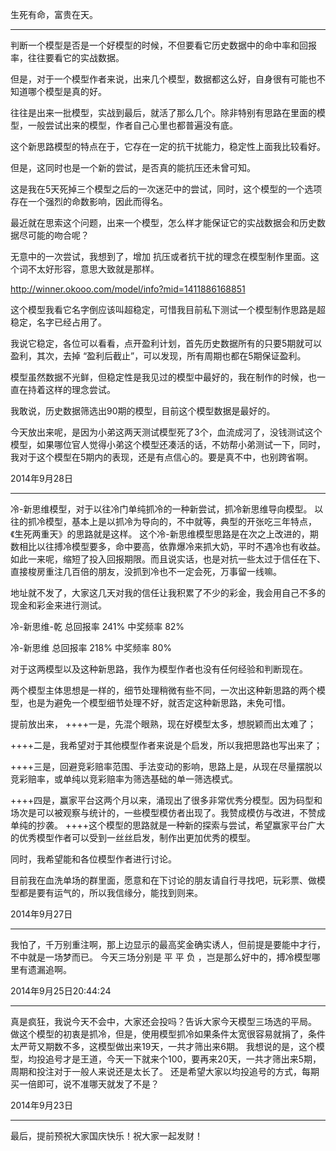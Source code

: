 生死有命，富贵在天。



-------------------------------------------------------------
判断一个模型是否是一个好模型的时候，不但要看它历史数据中的命中率和回报率，往往要看它的实战数据。

但是，对于一个模型作者来说，出来几个模型，数据都这么好，自身很有可能也不知道哪个模型是真的好。

往往是出来一批模型，实战到最后，就活了那么几个。除非特别有思路在里面的模型，一般尝试出来的模型，作者自己心里也都普遍没有底。

这个新思路模型的特点在于，它存在一定的抗干扰能力，稳定性上面我比较看好。

但是，这同时也是一个新的尝试，是否真的能抗压还未曾可知。

这是我在5天死掉三个模型之后的一次迷茫中的尝试，同时，这个模型的一个选项存在一个强烈的命数影响，因此而得名。

最近就在思索这个问题，出来一个模型，怎么样才能保证它的实战数据会和历史数据尽可能的吻合呢？

无意中的一次尝试，我想到了，增加 抗压或者抗干扰的理念在模型制作里面。这个词不太好形容，意思大致就是那样。

http://winner.okooo.com/model/info?mid=1411886168851

这个模型我看它名字倒应该叫超稳定，可惜我目前私下测试一个模型制作思路是超稳定，名字已经占用了。

我说它稳定，各位可以看看，点开盈利计划，首先历史数据所有的只要5期就可以盈利，其次，去掉 “盈利后截止”，可以发现，所有周期也都在5期保证盈利。

模型虽然数据不光鲜，但稳定性是我见过的模型中最好的，我在制作的时候，也一直在持着这样的理念尝试。

我敢说，历史数据筛选出90期的模型，目前这个模型数据是最好的。

今天放出来呢，是因为小弟这两天测试模型死了3个，血流成河了，没钱测试这个模型，如果哪位官人觉得小弟这个模型还凑活的话，不妨帮小弟测试一下，同时，我对于这个模型在5期内的表现，还是有点信心的。要是真不中，也别跨省啊。

2014年9月28日

-------------------------------------------------------------
冷-新思维模型，对于以往冷门单纯抓冷的一种新尝试，抓冷新思维导向模型。
以往的抓冷模型，基本上是以抓冷为导向的，不中就等，典型的开张吃三年特点，《生死两重天》的思路就是这样。
这个冷-新思维模型思路是在次之上改进的，期数相比以往搏冷模型要多，命中要高，依靠爆冷来抓大奶，平时不遇冷也有收益。
如此一来呢，缩短了投入回报期限。而且说实话，也是对抗一些太过于信任在下、直接梭房重注几百倍的朋友，没抓到冷也不一定会死，万事留一线嘛。

地址就不发了，大家这几天对我的信任让我积累了不少的彩金，我会用自己不多的现金和彩金来进行测试。

冷-新思维-乾
总回报率
241%
中奖频率
82%

冷-新思维
总回报率
218%
中奖频率
80%

对于这两模型以及这种新思路，我作为模型作者也没有任何经验和判断现在。

两个模型主体思想是一样的，细节处理稍微有些不同，一次出这种新思路的两个模型，也是为避免一个模型细节处理不好，就否定这种新思路，未免可惜。

提前放出来，
++++一是，先混个眼熟，现在好模型太多，想脱颖而出太难了；

++++二是，我希望对于其他模型作者来说是个启发，所以我把思路也写出来了；

++++三是，回避竞彩赔率范围、手法变动的影响，思路上是，从现在尽量摆脱以竞彩赔率，或单纯以竞彩赔率为筛选基础的单一筛选模式。

++++四是，赢家平台这两个月以来，涌现出了很多非常优秀分模型。因为码型和场次是可以被观察与统计的，一些模型模仿者出现了。我赞成模仿与改进，不赞成单纯的抄袭。
++++这个模型的思路就是一种新的探索与尝试，希望赢家平台广大的优秀模型作者可以受到一丝丝启发，制作出更加优秀的模型。

同时，我希望能和各位模型作者进行讨论。

目前我在血洗单场的群里面，愿意和在下讨论的朋友请自行寻找吧，玩彩票、做模型都是要有运气的，所以我信缘分，能找到则来。

2014年9月27日

-----------------------------------------------------------------------------
我怕了，千万别重注啊，那上边显示的最高奖金确实诱人，但前提是要能中才行，不中就是一场梦而已。
今天三场分别是 平 平 负 ，岂是那么好中的，搏冷模型哪里有遗漏追啊。

2014年9月25日20:44:24

-------------------------------------------------------------
真是疯狂，我说今天不会中，大家还会投吗？告诉大家今天模型三场选的平局。
做这个模型的初衷是抓冷，但是，使用模型抓冷如果条件太宽很容易就捐了，条件太严苛又期数不多，这模型做出来19天，一共才筛出来6期。
我想说的是，这个模型，均投追号才是王道，今天一下就来个100，要再来20天，一共才筛出来5期，周期和投注对于一般人来说还是太长了。
还是希望大家以均投追号的方式，每期买一倍即可，说不准哪天就发了不是？

2014年9月23日

-------------------------------------------------------------
最后，提前预祝大家国庆快乐！祝大家一起发财！